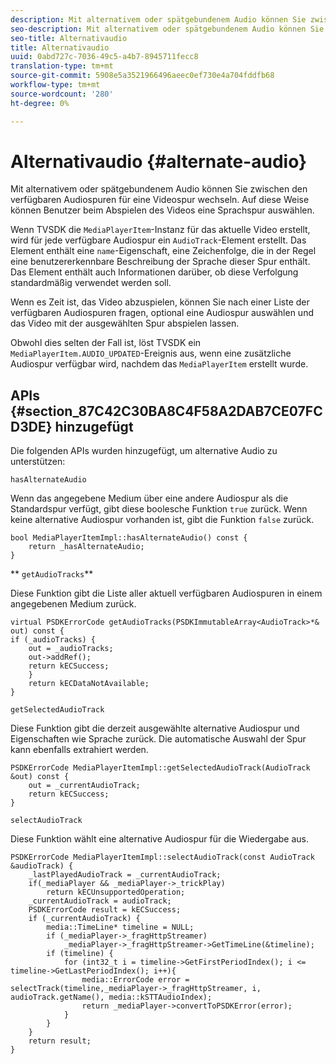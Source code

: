 ```yaml
---
description: Mit alternativem oder spätgebundenem Audio können Sie zwischen den verfügbaren Audiospuren für eine Videospur wechseln. Auf diese Weise können Benutzer beim Abspielen des Videos eine Sprachspur auswählen.
seo-description: Mit alternativem oder spätgebundenem Audio können Sie zwischen den verfügbaren Audiospuren für eine Videospur wechseln. Auf diese Weise können Benutzer beim Abspielen des Videos eine Sprachspur auswählen.
seo-title: Alternativaudio
title: Alternativaudio
uuid: 0abd727c-7036-49c5-a4b7-8945711fecc8
translation-type: tm+mt
source-git-commit: 5908e5a3521966496aeec0ef730e4a704fddfb68
workflow-type: tm+mt
source-wordcount: '280'
ht-degree: 0%

---
```



# Alternativaudio {#alternate-audio}

Mit alternativem oder spätgebundenem Audio können Sie zwischen den verfügbaren Audiospuren für eine Videospur wechseln. Auf diese Weise können Benutzer beim Abspielen des Videos eine Sprachspur auswählen.

<!--<a id="section_E4F9DC28A2944BD08B4190A7F98A8365"></a>-->

Wenn TVSDK die `MediaPlayerItem`-Instanz für das aktuelle Video erstellt, wird für jede verfügbare Audiospur ein `AudioTrack`-Element erstellt. Das Element enthält eine `name`-Eigenschaft, eine Zeichenfolge, die in der Regel eine benutzererkennbare Beschreibung der Sprache dieser Spur enthält. Das Element enthält auch Informationen darüber, ob diese Verfolgung standardmäßig verwendet werden soll.

Wenn es Zeit ist, das Video abzuspielen, können Sie nach einer Liste der verfügbaren Audiospuren fragen, optional eine Audiospur auswählen und das Video mit der ausgewählten Spur abspielen lassen.

Obwohl dies selten der Fall ist, löst TVSDK ein `MediaPlayerItem.AUDIO_UPDATED`-Ereignis aus, wenn eine zusätzliche Audiospur verfügbar wird, nachdem das `MediaPlayerItem` erstellt wurde.

## APIs {#section_87C42C30BA8C4F58A2DAB7CE07FCD3DE} hinzugefügt

Die folgenden APIs wurden hinzugefügt, um alternative Audio zu unterstützen:

`hasAlternateAudio`

Wenn das angegebene Medium über eine andere Audiospur als die Standardspur verfügt, gibt diese boolesche Funktion `true` zurück. Wenn keine alternative Audiospur vorhanden ist, gibt die Funktion `false` zurück.

```
bool MediaPlayerItemImpl::hasAlternateAudio() const { 
    return _hasAlternateAudio; 
}
```

** `getAudioTracks`**

Diese Funktion gibt die Liste aller aktuell verfügbaren Audiospuren in einem angegebenen Medium zurück.

```
virtual PSDKErrorCode getAudioTracks(PSDKImmutableArray<AudioTrack>*& out) const { 
if (_audioTracks) { 
    out = _audioTracks; 
    out->addRef(); 
    return kECSuccess; 
    } 
    return kECDataNotAvailable; 
} 
```

`getSelectedAudioTrack`

Diese Funktion gibt die derzeit ausgewählte alternative Audiospur und Eigenschaften wie Sprache zurück. Die automatische Auswahl der Spur kann ebenfalls extrahiert werden.

```
PSDKErrorCode MediaPlayerItemImpl::getSelectedAudioTrack(AudioTrack &out) const { 
    out = _currentAudioTrack; 
    return kECSuccess; 
}
```

`selectAudioTrack`

Diese Funktion wählt eine alternative Audiospur für die Wiedergabe aus.

```
PSDKErrorCode MediaPlayerItemImpl::selectAudioTrack(const AudioTrack &audioTrack) { 
    _lastPlayedAudioTrack = _currentAudioTrack; 
    if(_mediaPlayer && _mediaPlayer->_trickPlay) 
        return kECUnsupportedOperation; 
    _currentAudioTrack = audioTrack; 
    PSDKErrorCode result = kECSuccess; 
    if (_currentAudioTrack) { 
        media::TimeLine* timeline = NULL; 
        if (_mediaPlayer->_fragHttpStreamer) 
            _mediaPlayer->_fragHttpStreamer->GetTimeLine(&timeline); 
        if (timeline) { 
            for (int32_t i = timeline->GetFirstPeriodIndex(); i <= timeline->GetLastPeriodIndex(); i++){ 
                media::ErrorCode error = selectTrack(timeline,_mediaPlayer->_fragHttpStreamer, i, audioTrack.getName(), media::kSTTAudioIndex); 
                return _mediaPlayer->convertToPSDKError(error); 
            } 
        } 
    }   
    return result; 
}
```

